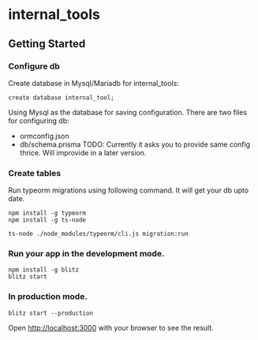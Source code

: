 # internal_tools

## Getting Started

### Configure db

Create database in Mysql/Mariadb for internal_tools:

```
create database internal_tool;
```

Using Mysql as the database for saving configuration. There are two files for configuring db:

- ormconfig.json
- db/schema.prisma
  TODO: Currently it asks you to provide same config thrice. Will improvide in a later version.

### Create tables

Run typeorm migrations using following command. It will get your db upto date.

```
npm install -g typeorm
npm install -g ts-node

ts-node ./node_modules/typeorm/cli.js migration:run
```

### Run your app in the development mode.

```
npm install -g blitz
blitz start
```

### In production mode.

```
blitz start --production
```

Open [http://localhost:3000](http://localhost:3000) with your browser to see the result.
